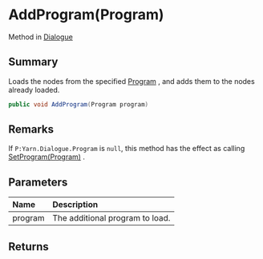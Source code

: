 # AddProgram(Program)

Method in [Dialogue](/api/csharp/yarn.dialogue.md)

## Summary


Loads the nodes from the specified  <a href="yarn.program.md">Program</a> ,
and adds them to the nodes already loaded.


```csharp
public void AddProgram(Program program)
```

## Remarks


If  <code>P:Yarn.Dialogue.Program</code>  is `null`, this method has the effect
as calling  <a href="yarn.dialogue.setprogram.md">SetProgram(Program)</a> .


## Parameters

|Name|Description|
|:---|:---|
|program|The additional program to load.|

## Returns



